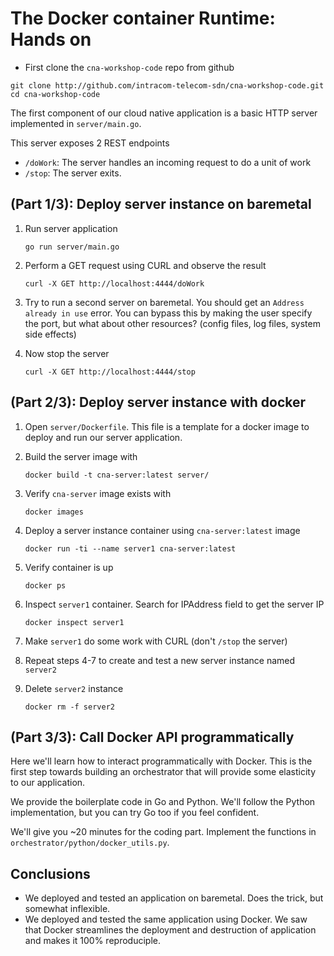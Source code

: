 # The Docker container Runtime: Hands on

- First clone the `cna-workshop-code` repo from github

```
git clone http://github.com/intracom-telecom-sdn/cna-workshop-code.git
cd cna-workshop-code
```

The first component of our cloud native application is a basic HTTP server 
implemented in `server/main.go`. 

This server exposes 2 REST endpoints
- `/doWork`: The server handles an incoming request to do a unit of work
- `/stop`: The server exits.

## (Part 1/3): Deploy server instance on baremetal

1. Run server application  

   ```
   go run server/main.go
   ```
2. Perform a GET request using CURL and observe the result  

   ```
   curl -X GET http://localhost:4444/doWork
   ```
3. Try to run a second server on baremetal. You should get an `Address already in use`
   error. You can bypass this by making the user specify the port, but what 
   about other resources? (config files, log files, system side effects)
4. Now stop the server  

   ```
   curl -X GET http://localhost:4444/stop
   ```
   
## (Part 2/3): Deploy server instance with docker

1. Open `server/Dockerfile`. This file is a template for a docker image to 
   deploy and run our server application.
2. Build the server image with  

   ```
   docker build -t cna-server:latest server/
   ```
3. Verify `cna-server` image exists with  

   ```
   docker images
   ```
4. Deploy a server instance container using `cna-server:latest` image  

   ```
   docker run -ti --name server1 cna-server:latest
   ```
5. Verify container is up  

   ```
   docker ps
   ```
6. Inspect `server1` container. Search for IPAddress field to get the server IP  

   ```
   docker inspect server1
   ```
7. Make `server1` do some work with CURL (don't `/stop` the server)
8. Repeat steps 4-7 to create and test a new server instance named `server2`
9. Delete `server2` instance  

   ```
   docker rm -f server2
   ```
   
## (Part 3/3): Call Docker API programmatically

Here we'll learn how to interact programmatically with Docker. This is the first 
step towards building an orchestrator that will provide some elasticity to our 
application. 

We provide the boilerplate code in Go and Python. We'll follow the Python 
implementation, but you can try Go too if you feel confident.

We'll give you ~20 minutes for the coding part. Implement the functions in
`orchestrator/python/docker_utils.py`.


## Conclusions

- We deployed and tested an application on baremetal. Does the trick, but 
  somewhat inflexible.
- We deployed and tested the same application using Docker. We saw that Docker 
  streamlines the deployment and destruction of application and makes it 100% 
  reproduciple.
